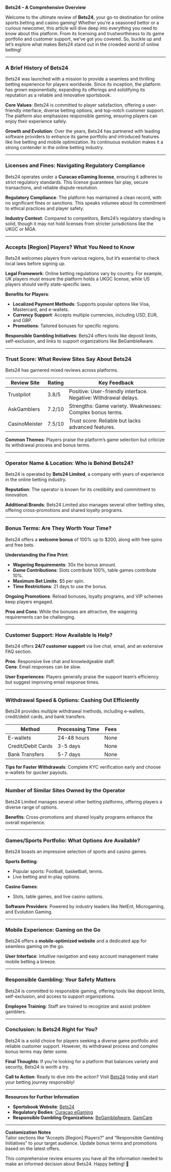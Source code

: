 **Bets24 – A Comprehensive Overview**  

Welcome to the ultimate review of **Bets24**, your go-to destination for online sports betting and casino gaming! Whether you’re a seasoned bettor or a curious newcomer, this article will dive deep into everything you need to know about this platform. From its licensing and trustworthiness to its game portfolio and customer support, we’ve got you covered. So, buckle up and let’s explore what makes Bets24 stand out in the crowded world of online betting!  

---

### **A Brief History of Bets24**  
Bets24 was launched with a mission to provide a seamless and thrilling betting experience for players worldwide. Since its inception, the platform has grown exponentially, expanding its offerings and solidifying its reputation as a reliable and innovative sportsbook.  

**Core Values**: Bets24 is committed to player satisfaction, offering a user-friendly interface, diverse betting options, and top-notch customer support. The platform also emphasizes responsible gaming, ensuring players can enjoy their experience safely.  

**Growth and Evolution**: Over the years, Bets24 has partnered with leading software providers to enhance its game portfolio and introduced features like live betting and mobile optimization. Its continuous evolution makes it a strong contender in the online betting industry.  

---

### **Licenses and Fines: Navigating Regulatory Compliance**  
Bets24 operates under a **Curacao eGaming license**, ensuring it adheres to strict regulatory standards. This license guarantees fair play, secure transactions, and reliable dispute resolution.  

**Regulatory Compliance**: The platform has maintained a clean record, with no significant fines or sanctions. This speaks volumes about its commitment to ethical practices and player safety.  

**Industry Context**: Compared to competitors, Bets24’s regulatory standing is solid, though it may not hold licenses from stricter jurisdictions like the UKGC or MGA.  

---

### **Accepts [Region] Players? What You Need to Know**  
Bets24 welcomes players from various regions, but it’s essential to check local laws before signing up.  

**Legal Framework**: Online betting regulations vary by country. For example, UK players must ensure the platform holds a UKGC license, while US players should verify state-specific laws.  

**Benefits for Players**:  
- **Localized Payment Methods**: Supports popular options like Visa, Mastercard, and e-wallets.  
- **Currency Support**: Accepts multiple currencies, including USD, EUR, and GBP.  
- **Promotions**: Tailored bonuses for specific regions.  

**Responsible Gambling Initiatives**: Bets24 offers tools like deposit limits, self-exclusion, and links to support organizations like BeGambleAware.  

---

### **Trust Score: What Review Sites Say About Bets24**  
Bets24 has garnered mixed reviews across platforms.  

| **Review Site** | **Rating** | **Key Feedback** |  
|------------------|------------|------------------|  
| Trustpilot       | 3.8/5      | Positive: User-friendly interface. Negative: Withdrawal delays. |  
| AskGamblers      | 7.2/10     | Strengths: Game variety. Weaknesses: Complex bonus terms. |  
| CasinoMeister    | 7.5/10     | Trust score: Reliable but lacks advanced features. |  

**Common Themes**: Players praise the platform’s game selection but criticize its withdrawal process and bonus terms.  

---

### **Operator Name & Location: Who is Behind Bets24?**  
Bets24 is operated by **Bets24 Limited**, a company with years of experience in the online betting industry.  

**Reputation**: The operator is known for its credibility and commitment to innovation.  

**Additional Brands**: Bets24 Limited also manages several other betting sites, offering cross-promotions and shared loyalty programs.  

---

### **Bonus Terms: Are They Worth Your Time?**  
Bets24 offers a **welcome bonus** of 100% up to $200, along with free spins and free bets.  

**Understanding the Fine Print**:  
- **Wagering Requirements**: 30x the bonus amount.  
- **Game Contributions**: Slots contribute 100%, table games contribute 10%.  
- **Maximum Bet Limits**: $5 per spin.  
- **Time Restrictions**: 21 days to use the bonus.  

**Ongoing Promotions**: Reload bonuses, loyalty programs, and VIP schemes keep players engaged.  

**Pros and Cons**: While the bonuses are attractive, the wagering requirements can be challenging.  

---

### **Customer Support: How Available Is Help?**  
Bets24 offers **24/7 customer support** via live chat, email, and an extensive FAQ section.  

**Pros**: Responsive live chat and knowledgeable staff.  
**Cons**: Email responses can be slow.  

**User Experiences**: Players generally praise the support team’s efficiency but suggest improving email response times.  

---

### **Withdrawal Speed & Options: Cashing Out Efficiently**  
Bets24 provides multiple withdrawal methods, including e-wallets, credit/debit cards, and bank transfers.  

| **Method**       | **Processing Time** | **Fees** |  
|-------------------|---------------------|----------|  
| E-wallets        | 24-48 hours         | None     |  
| Credit/Debit Cards | 3-5 days            | None     |  
| Bank Transfers    | 5-7 days            | None     |  

**Tips for Faster Withdrawals**: Complete KYC verification early and choose e-wallets for quicker payouts.  

---

### **Number of Similar Sites Owned by the Operator**  
Bets24 Limited manages several other betting platforms, offering players a diverse range of options.  

**Benefits**: Cross-promotions and shared loyalty programs enhance the overall experience.  

---

### **Games/Sports Portfolio: What Options Are Available?**  
Bets24 boasts an impressive selection of sports and casino games.  

**Sports Betting**:  
- Popular sports: Football, basketball, tennis.  
- Live betting and in-play options.  

**Casino Games**:  
- Slots, table games, and live casino options.  

**Software Providers**: Powered by industry leaders like NetEnt, Microgaming, and Evolution Gaming.  

---

### **Mobile Experience: Gaming on the Go**  
Bets24 offers a **mobile-optimized website** and a dedicated app for seamless gaming on the go.  

**User Interface**: Intuitive navigation and easy account management make mobile betting a breeze.  

---

### **Responsible Gambling: Your Safety Matters**  
Bets24 is committed to responsible gaming, offering tools like deposit limits, self-exclusion, and access to support organizations.  

**Employee Training**: Staff are trained to recognize and assist problem gamblers.  

---

### **Conclusion: Is Bets24 Right for You?**  
Bets24 is a solid choice for players seeking a diverse game portfolio and reliable customer support. However, its withdrawal process and complex bonus terms may deter some.  

**Final Thoughts**: If you’re looking for a platform that balances variety and security, Bets24 is worth a try.  

**Call to Action**: Ready to dive into the action? Visit [Bets24](https://bets24.io) today and start your betting journey responsibly!  

---

**Resources for Further Information**  
- **Sportsbook Website**: [Bets24](https://bets24.io)  
- **Regulatory Bodies**: [Curacao eGaming](https://www.curacao-egaming.com)  
- **Responsible Gambling Organizations**: [BeGambleAware](https://www.begambleaware.org), [GamCare](https://www.gamcare.org.uk)  

---

**Customization Notes**  
Tailor sections like “Accepts [Region] Players?” and “Responsible Gambling Initiatives” to your target audience. Update bonus terms and promotions based on the latest offers.  

This comprehensive review ensures you have all the information needed to make an informed decision about Bets24. Happy betting! 🎉